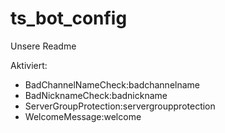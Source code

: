 # ts_bot_config
Unsere Readme

Aktiviert:
- BadChannelNameCheck:badchannelname
- BadNicknameCheck:badnickname
- ServerGroupProtection:servergroupprotection
- WelcomeMessage:welcome
